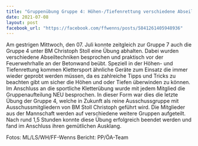 ```yaml
---
title: "Gruppenübung Gruppe 4: Höhen-/Tiefenrettung verschiedene Abseiltechniken"
date: 2021-07-08
layout: post
facebook_url: "https://facebook.com/ffwenns/posts/5841261405948936"
---
```


Am gestrigen Mittwoch, den 07. Juli konnte zeitgleich zur Gruppe 7 auch die Gruppe 4 unter BM Christoph Stoll eine Übung abhalten. Dabei wurden verschiedene Abseiltechniken besprochen und praktisch vor der Feuerwehrhalle an der Betonwand beübt. Speziell in der Höhen- und Tiefenrettung kommen Klettersport ähnliche Geräte zum Einsatz die immer wieder geprobt werden müssen, da es zahlreiche Tipps und Tricks zu beachten gibt um sicher die Höhen und oder Tiefen überwinden zu können. 
Im Anschluss an die sportliche Kletterübung wurde mit jedem Mitglied die Gruppenaufteilung NEU besprochen. 
In dieser Form war dies die letzte Übung der Gruppe 4, welche in Zukunft als reine Ausschussgruppe mit Ausschussmitgliedern von BM Stoll Christoph geführt wird. Die Mitglieder aus der Mannschaft werden auf verschiedene weitere Gruppen aufgeteilt. 
Nach rund 1,5 Stunden konnte diese Übung erfolgreich beendet werden und fand im Anschluss ihren gemütlichen Ausklang. 

Fotos: ML/LS/WH/FF-Wenns
Bericht: PP/ÖA-Team